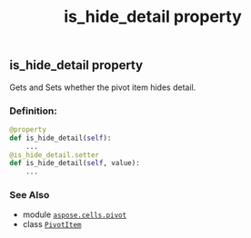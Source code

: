 ﻿---
title: is_hide_detail property
second_title: Aspose.Cells for Python via .NET API References
description: 
type: docs
weight: 100
url: /aspose.cells.pivot/pivotitem/is_hide_detail/
is_root: false
---

## is_hide_detail property


Gets and Sets whether the pivot item hides detail.
### Definition:
```python
@property
def is_hide_detail(self):
    ...
@is_hide_detail.setter
def is_hide_detail(self, value):
    ...
```

### See Also
* module [`aspose.cells.pivot`](../../)
* class [`PivotItem`](/cells/python-net/aspose.cells.pivot/pivotitem)
